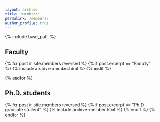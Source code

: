 ```yaml
---
layout: archive
title: "Members"
permalink: /members/
author_profile: true
---
```




{% include base_path %}
<h2>Faculty</h2>
{% for post in site.members reversed %}
	{% if post.excerpt == "Faculty" %}
   		{% include archive-member.html %}
	{% endif %}
  
{% endfor %}
<h2>Ph.D. students</h2>
{% for post in site.members reversed %}
  {% if post.excerpt == "Ph.D. graduate student" %}
   		{% include archive-member.html %}
	{% endif %}
{% endfor %}

